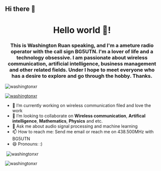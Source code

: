 ## Hi there 👋

<!--
**washingtonxr/washingtonxr** is a ✨ _special_ ✨ repository because its `README.md` (this file) appears on your GitHub profile.

Here are some ideas to get you started:

- 🔭 I’m currently working on ...
- 🌱 I’m currently learning ...
- 👯 I’m looking to collaborate on ...
- 🤔 I’m looking for help with ...
- 💬 Ask me about ...
- 📫 How to reach me: ...
- 😄 Pronouns: ...
- ⚡ Fun fact: ...
-->
<h1 align="center">Hello world 👋!</h1>
<h3 align="center">This is Washington Ruan speaking, and I'm a ameture radio operator with the call sign BG5UTN. I'm a lover of life and a technology obsessive. I am passionate about wireless communication, artificial intelligence, business management and other related fields. Under I hope to meet everyone who has a desire to explore and go through the hobby. Thanks.</h3>

<p align="left"> <img src="https://komarev.com/ghpvc/?username=washingtonxr&label=Profile%20views&color=0e75b6&style=flat" alt="washingtonxr" /> </p>

<p align="left"> <a href="https://github.com/ryo-ma/github-profile-trophy"><img src="https://github-profile-trophy.vercel.app/?username=washingtonxr" alt="washingtonxr" /></a> </p>

- 🔭 I’m currently working on wireless communication filed and love the work
- 👯 I’m looking to collaborate on **Wireless communication**, **Artifical intelligence**, **Mathematics**, **Physics** and etc.
- 💬 Ask me about audio signal processing and machine learning
- 📫 How to reach me: Send me email or reach me on 438.500MHz with BG5UTN
- 😄 Pronouns: :)

<p>&nbsp;<img align="center" src="https://github-readme-stats.vercel.app/api?username=washingtonxr&show_icons=true&locale=en" alt="washingtonxr" /></p>

<p><img align="center" src="https://github-readme-streak-stats.herokuapp.com/?user=washingtonxr&" alt="washingtonxr" /></p>
